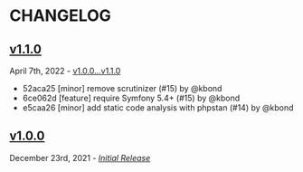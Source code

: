 # CHANGELOG

## [v1.1.0](https://github.com/zenstruck/mailer-test/releases/tag/v1.1.0)

April 7th, 2022 - [v1.0.0...v1.1.0](https://github.com/zenstruck/mailer-test/compare/v1.0.0...v1.1.0)

* 52aca25 [minor] remove scrutinizer (#15) by @kbond
* 6ce062d [feature] require Symfony 5.4+ (#15) by @kbond
* e5caa26 [minor] add static code analysis with phpstan (#14) by @kbond

## [v1.0.0](https://github.com/zenstruck/mailer-test/releases/tag/v1.0.0)

December 23rd, 2021 - _[Initial Release](https://github.com/zenstruck/mailer-test/commits/v1.0.0)_
